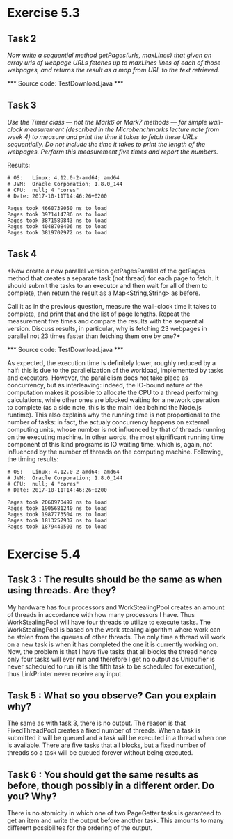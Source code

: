 # Exercise 5.3

## Task 2
*Now write a sequential method getPages(urls, maxLines) that given an array urls of
webpage URLs fetches up to maxLines lines of each of those webpages, and returns the
result as a map from URL to the text retrieved.*

*** Source code: TestDownload.java ***

## Task 3
*Use the Timer class — not the Mark6 or Mark7 methods — for simple wall-clock
measurement (described in the Microbenchmarks lecture note from week 4) to measure
and print the time it takes to fetch these URLs sequentially. Do not include the
time it takes to print the length of the webpages. Perform this measurement five
times and report the numbers.*

Results:
```
# OS:   Linux; 4.12.0-2-amd64; amd64
# JVM:  Oracle Corporation; 1.8.0_144
# CPU:  null; 4 "cores"
# Date: 2017-10-11T14:46:26+0200

Pages took 4660739050 ns to load
Pages took 3971414786 ns to load
Pages took 3871589843 ns to load
Pages took 4048708406 ns to load
Pages took 3819702972 ns to load
```

## Task 4
*Now create a new parallel version getPagesParallel of the getPages method that
creates a separate task (not thread) for each page to fetch. It should submit the
tasks to an executor and then wait for all of them to complete, then return the
result as a Map<String,String> as before.

Call it as in the previous question, measure the wall-clock time it takes to
complete, and print that and the list of page lengths. Repeat the measurement five
times and compare the results with the sequential version. Discuss results, in
particular, why is fetching 23 webpages in parallel not 23 times faster than
fetching them one by one?*

*** Source code: TestDownload.java ***

As expected, the execution time is definitely lower, roughly reduced by a half:
this is due to the parallelization of the workload, implemented by tasks and
executors. However, the parallelism does not take place as concurrency, but as
interleaving: indeed, the IO-bound nature of the computation makes it possible to
allocate the CPU to a thread performing calculations, while other ones are blocked
waiting for a network operation to complete (as a side note, this is the main idea
behind the Node.js runtime). This also explains why the running time is not
proportional to the number of tasks: in fact, the actualy concurrency happens on external computing units, whose number is not influenced by that of threads running on the executing machine. In other words, the most significant running time component of this kind programs is IO waiting time, which is, again, not influenced by the number of threads on the computing machine. Following, the timing results:
```
# OS:   Linux; 4.12.0-2-amd64; amd64
# JVM:  Oracle Corporation; 1.8.0_144
# CPU:  null; 4 "cores"
# Date: 2017-10-11T14:46:26+0200

Pages took 2060970497 ns to load
Pages took 1905681240 ns to load
Pages took 1987773504 ns to load
Pages took 1813257937 ns to load
Pages took 1879440503 ns to load
```
# Exercise 5.4

## Task 3 : The results should be the same as when using threads. Are they?

My hardware has four processors and WorkStealingPool creates an amount of threads in accordance with how many processors I have. Thus WorkStealingPool will have four threads to utilize
to execute tasks. The WorkStealingPool is based on the work stealing algorithm where work can be stolen from the queues of other threads. The only time a thread will work on a new task is
when it has completed the one it is currently working on. Now, the problem is that I have five tasks that all blocks the thread hence only four tasks will ever run and therefore I get no
output as Uniquifier is never scheduled to run (it is the fifth task to be scheduled for execution), thus LinkPrinter never receive any input.

## Task 5 : What so you observe? Can you explain why?
The same as with task 3, there is no output. The reason is that FixedThreadPool creates a fixed number of threads. When a task is submitted it will be queued and a task will be executed in
a thread when one is available. There are five tasks that all blocks, but a fixed number of threads so a task will be queued forever without being executed.

## Task 6 : You should get the same results as before, though possibly in a different order. Do you? Why?

There is no atomicity in which one of two PageGetter tasks is garanteed to get an item and write the output before another task. This amounts to many different possibilites for the ordering of the output.